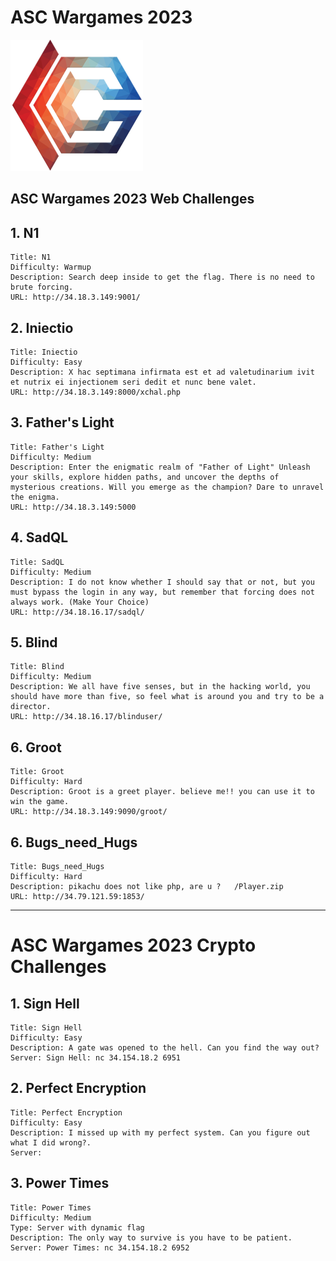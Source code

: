 # ASC Wargames 2023

![Alt text](/logo.png)


## ASC Wargames 2023 Web Challenges

## 1. N1

    Title: N1
    Difficulty: Warmup
    Description: Search deep inside to get the flag. There is no need to brute forcing.
    URL: http://34.18.3.149:9001/

## 2. Iniectio

    Title: Iniectio
    Difficulty: Easy
    Description: X hac septimana infirmata est et ad valetudinarium ivit et nutrix ei injectionem seri dedit et nunc bene valet.
    URL: http://34.18.3.149:8000/xchal.php


## 3. Father's Light

    Title: Father's Light
    Difficulty: Medium
    Description: Enter the enigmatic realm of "Father of Light" Unleash your skills, explore hidden paths, and uncover the depths of mysterious creations. Will you emerge as the champion? Dare to unravel the enigma.
    URL: http://34.18.3.149:5000

## 4. SadQL

    Title: SadQL
    Difficulty: Medium
    Description: I do not know whether I should say that or not, but you must bypass the login in any way, but remember that forcing does not always work. (Make Your Choice)
    URL: http://34.18.16.17/sadql/

## 5. Blind

    Title: Blind
    Difficulty: Medium
    Description: We all have five senses, but in the hacking world, you should have more than five, so feel what is around you and try to be a director.
    URL: http://34.18.16.17/blinduser/

## 6. Groot

    Title: Groot
    Difficulty: Hard
    Description: Groot is a greet player. believe me!! you can use it to win the game.
    URL: http://34.18.3.149:9090/groot/

## 6. Bugs_need_Hugs

    Title: Bugs_need_Hugs
    Difficulty: Hard
    Description: pikachu does not like php, are u ?   /Player.zip
    URL: http://34.79.121.59:1853/
    
----------------
# ASC Wargames 2023 Crypto Challenges

## 1. Sign Hell

    Title: Sign Hell
    Difficulty: Easy
    Description: A gate was opened to the hell. Can you find the way out?
    Server: Sign Hell: nc 34.154.18.2 6951

## 2. Perfect Encryption

    Title: Perfect Encryption
    Difficulty: Easy
    Description: I missed up with my perfect system. Can you figure out what I did wrong?.
    Server: 	


## 3. Power Times

    Title: Power Times
    Difficulty: Medium
    Type: Server with dynamic flag
    Description: The only way to survive is you have to be patient.
    Server: Power Times: nc 34.154.18.2 6952	



